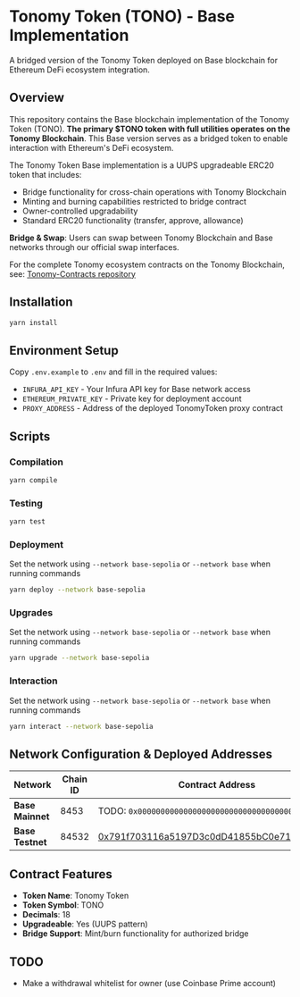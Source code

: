 # Tonomy Token (TONO) - Base Implementation

A bridged version of the Tonomy Token deployed on Base blockchain for Ethereum DeFi ecosystem integration.

## Overview

This repository contains the Base blockchain implementation of the Tonomy Token (TONO). **The primary $TONO token with full utilities operates on the Tonomy Blockchain**. This Base version serves as a bridged token to enable interaction with Ethereum's DeFi ecosystem.

The Tonomy Token Base implementation is a UUPS upgradeable ERC20 token that includes:
- Bridge functionality for cross-chain operations with Tonomy Blockchain
- Minting and burning capabilities restricted to bridge contract
- Owner-controlled upgradability
- Standard ERC20 functionality (transfer, approve, allowance)

**Bridge & Swap**: Users can swap between Tonomy Blockchain and Base networks through our official swap interfaces.

For the complete Tonomy ecosystem contracts on the Tonomy Blockchain, see: [Tonomy-Contracts repository](https://github.com/Tonomy-Foundation/Tonomy-Contracts)

## Installation

```bash
yarn install
```

## Environment Setup

Copy `.env.example` to `.env` and fill in the required values:
- `INFURA_API_KEY` - Your Infura API key for Base network access
- `ETHEREUM_PRIVATE_KEY` - Private key for deployment account
- `PROXY_ADDRESS` - Address of the deployed TonomyToken proxy contract

## Scripts

### Compilation
```bash
yarn compile
```

### Testing
```bash
yarn test
```

### Deployment
Set the network using `--network base-sepolia` or `--network base` when running commands

```bash
yarn deploy --network base-sepolia
```

### Upgrades
Set the network using `--network base-sepolia` or `--network base` when running commands

```bash
yarn upgrade --network base-sepolia
```

### Interaction
Set the network using `--network base-sepolia` or `--network base` when running commands

```bash
yarn interact --network base-sepolia
```

## Network Configuration & Deployed Addresses

| Network | Chain ID | Contract Address | Swap URL |
|---------|---------|------------------|----------|
| **Base Mainnet** | 8453 | TODO: `0x0000000000000000000000000000000000000000` | https://app.tonomy.io/bankless |
| **Base Testnet** | 84532 | [0x791f703116a5197D3c0dD41855bC0e715b6A2Df9](https://sepolia.basescan.org/address/0x791f703116a5197D3c0dD41855bC0e715b6A2Df9) | https://app.testnet.tonomy.io/bankless |

## Contract Features

- **Token Name**: Tonomy Token
- **Token Symbol**: TONO
- **Decimals**: 18
- **Upgradeable**: Yes (UUPS pattern)
- **Bridge Support**: Mint/burn functionality for authorized bridge

## TODO

- Make a withdrawal whitelist for owner (use Coinbase Prime account)